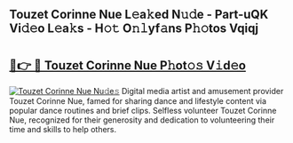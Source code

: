 ## Touzet Corinne Nue L𝚎a𝚔ed N𝚞𝚍e - Part-uQK Vi𝚍𝚎o L𝚎a𝚔s - H𝚘𝚝 O𝚗𝚕yf𝚊ns P𝚑𝚘tos Vqiqj

# <h2><a href="http://kf51b46.oniu.top/?m=Touzet+Corinne+Nue">🔗👉 🔴 Touzet Corinne Nue P𝚑ot𝚘𝚜 V𝚒d𝚎o</a></h2>

[![Touzet Corinne Nue Nu𝚍e𝚜](https://i.imgur.com/0qMVB7G.gif)](http://kf51b46.oniu.top/?m=Touzet+Corinne+Nue)
Digital media artist and amusement provider Touzet Corinne Nue, famed for sharing dance and lifestyle content via popular dance routines and brief clips. Selfless volunteer Touzet Corinne Nue, recognized for their generosity and dedication to volunteering their time and skills to help others.  
